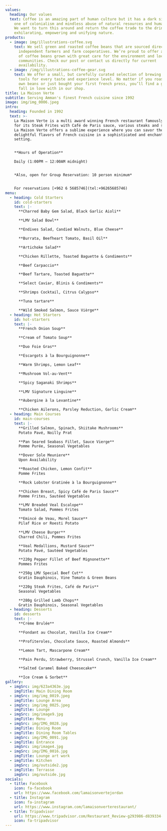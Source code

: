 ```yaml
---
values:
  heading: Our values
  text: Coffee is an amazing part of human culture but it has a dark side too –
    one of colonialism and mindless abuse of natural resources and human lives.
    We want to turn this around and return the coffee trade to the drink’s
    exhilarating, empowering and unifying nature.
products:
  - image: img/illustrations-coffee.svg
    text: We sell green and roasted coffee beans that are sourced directly from
      independent farmers and farm cooperatives. We’re proud to offer a variety
      of coffee beans grown with great care for the environment and local
      communities. Check our post or contact us directly for current
      availability.
  - image: /img/illustrations-coffee-gear.svg
    text: We offer a small, but carefully curated selection of brewing gear and
      tools for every taste and experience level. No matter if you roast your
      own beans or just bought your first french press, you’ll find a gadget to
      fall in love with in our shop.
title: La Maison Verte
subtitle: Serving Amman's finest French cuisine since 1992
image: img/img_0006.jpeg
intro:
  heading: Founded in 1992
  text: >-
    La Maison Verte is a multi award winning French restaurant famously known
    for its Steak Frites with Café de Paris sauce, various steaks and seafood.
    La Maison Verte offers a sublime experience where you can savor the
    delightful flavors of French cuisine in a sophisticated and enchanting
    setting.


    **Hours of Operation**

    Daily (1:00PM – 12:00AM midnight)


    *Also, open for Group Reservation: 10 person minimum*


    For reservations [+962 6 5685746](tel:+96265685746)
menu:
  - heading: Cold Starters
    id: cold-starters
    text: |-
      **Charred Baby Gem Salad, Black Garlic Aioli**

      **LMV Salad Bowl**

      **E﻿ndives Salad, Candied Walnuts, Blue Cheese**

      **B﻿urrata, Beefheart Tomato, Basil Oil**

      **Artichoke Salad** 

      **Chicken Rillette, Toasted Baguette & Condiments**

      **B﻿eef Carpaccio** 

      **Beef Tartare, Toasted Baguette**

      **Select Caviar, Blinis & Condiments**

      **Shrimps Cocktail, Citrus Calypso**

      **Tuna tartare**

      **Wild Smoked Salmon, Sauce Vièrge**
  - heading: Hot Starters
    id: hot-starters
    text: |-
      **French Onion Soup**

      **Cream of Tomato Soup**

      **Duo Foie Gras**

      **Escargots à la Bourguignonne**

      **Warm Shrimps, Lemon Leaf**

      **M﻿ushroom Vol-au-Vent**

      **Spicy Saganaki Shrimps**

      **LMV Signature Linguine**

      **Aubergine à la Levantine**

      **Chicken Ailerons, Parsley Reduction, Garlic Cream**
  - heading: Main Courses
    id: main-courses
    text: |-
      **Grilled Salmon, Spinach, Shiitake Mushrooms**
      Potato Pavé, Noilly Prat

      **Pan Seared Seabass Fillet, Sauce Vierge**
      Pomme Purée, Seasonal Vegetables

      **Dover Sole Meuniere**
      Upon Availability

      **Roasted Chicken, Lemon Confit**
      Pomme Frites

      **Rock Lobster Gratinée à la Bourguignonne**

      **Chicken Breast, Spicy Café de Paris Sauce** 
      Pomme Frites, Sautéed Vegetables

      **LMV Breaded Veal Escalope**
      Tomato Salad, Pommes Frites

      **Emincé de Veau, Morel Sauce**
      Pilaf Rice or Roesti Potato

      **LMV Cheese Burger**
      Charred Chili, Pommes Frites

      **Veal Medallions, Mustard Sauce**
      Potato Pavé, Sautéed Vegetables

      **220g Pepper Fillet of Beef Mignonette**
      Pommes Frites

      **250g LMV Special Beef Cut**
      Gratin Dauphinois, Vine Tomato & Green Beans

      **220g Steak Frites, Café de Paris**
      Seasonal Vegetables

      **280g Grilled Lamb Chops**
      Gratin Dauphinois, Seasonal Vegetables
  - heading: Desserts
    id: desserts
    text: |-
      **Crème Brulée**

      **Fondant au Chocolat, Vanilla Ice Cream**

      **Profiteroles, Chocolate Sauce, Roasted Almonds**

      **Lemon Tart, Mascarpone Cream**

      **Pain Perdu, Strawberry, Strussel Crunch, Vanilla Ice Cream**

      **Salted Caramel Baked Cheesecake**

      **I﻿ce Cream & Sorbet**
gallery:
  - imgSrc: img/623a4363e.jpg
    imgTitle: Main Dining Room
  - imgSrc: img/img_0019.jpeg
    imgTitle: Lounge Area
  - imgSrc: img/img_0025.jpeg
    imgTitle: Lounge
  - imgSrc: img/image9.jpg
    imgTitle: Menu
  - imgSrc: img/IMG_0028.jpg
    imgTitle: Dining Room
  - imgTitle: Dining Room Tables
    imgSrc: img/IMG_0091.jpg
  - imgTitle: Entrance
    imgSrc: img/image4.jpg
  - imgSrc: img/IMG_0016.jpg
    imgTitle: Lounge art work
  - imgTitle: Kitchen
    imgSrc: img/outside2.jpg
  - imgTitle: Terrasse
    imgSrc: img/outside.jpg
socials:
  - title: Facebook
    icon: fa-facebook
    url: https://www.facebook.com/lamaisonvertejordan
  - title: Instagram
    icon: fa-instagram
    url: https://www.instagram.com/lamaisonverterestaurant/
  - title: Tripadvisor
    url: https://www.tripadvisor.com/Restaurant_Review-g293986-d839334-Reviews-La_Maison_Verte-Amman_Amman_Governorate.html
    icon: fa-tripadvisor
---
```

